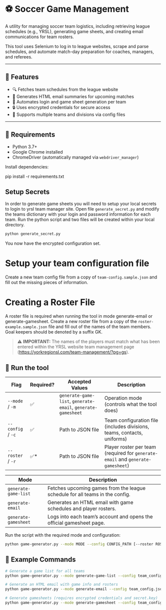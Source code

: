 # ⚽ Soccer Game Management

A utility for managing soccer team logistics, including retrieving league schedules (e.g., YRSL), generating game sheets, and creating email communications for team rosters.

This tool uses Selenium to log in to league websites, scrape and parse schedules, and automate match-day preparation for coaches, managers, and referees.

---

## 🚀 Features

- 🔍 Fetches team schedules from the league website
- 📨 Generates HTML email summaries for upcoming matches
- 📄 Automates login and game sheet generation per team
- 🔒 Uses encrypted credentials for secure access
- 💼 Supports multiple teams and divisions via config files

---

## 🧰 Requirements

- Python 3.7+
- Google Chrome installed
- ChromeDriver (automatically managed via `webdriver_manager`)

Install dependencies:


pip install -r requirements.txt

## Setup Secrets

In order to generate game sheets you will need to setup your local secrets to login to yrsl team manager site. Open file `generate_secret.py` and modify the teams dictionary with your login and password information for each team. Run the python script and two files will be created within your local directory. 

```bash
python generate_secret.py
```

You now have the encrypted configuration set.

# Setup your team configuration file
Create a new team config file from a copy of `team-config.sample.json` and fill out the missing pieces of information.

# Creating a Roster File
A roster file is required when running the tool in mode generate-email or generate-gamesheet. Create a new roster file from a copy of the `roster-example.sample.json` file and fill out of the names of the team members. Goal keepers should be denoted by a suffix GK.

> ⚠️ **IMPORTANT:** The names of the players must match what has been entered within the YRSL website team management page (https://yorkregionsl.com/team-management/?pg=gs).


## 🧰 Run the tool


| Flag              | Required? | Accepted Values                                              | Description                                                                     |
| ----------------- | --------- | ------------------------------------------------------------ | ------------------------------------------------------------------------------- |
| `--mode` / `-m`   | ✅         | `generate-game-list`, `generate-email`, `generate-gamesheet` | Operation mode (controls what the tool does)                                    |
| `--config` / `-c` | ✅         | Path to JSON file                                            | Team configuration file (includes divisions, teams, contacts, uniforms)         |
| `--roster` / `-r` | ✅\*       | Path to JSON file                                            | Player roster per team (required for `generate-email` and `generate-gamesheet`) |

| Mode                 | Description                                                                  |
| -------------------- | ---------------------------------------------------------------------------- |
| `generate-game-list` | Fetches upcoming games from the league schedule for all teams in the config. |
| `generate-email`     | Generates an HTML email with game schedules and player rosters.              |
| `generate-gamesheet` | Logs into each team’s account and opens the official gamesheet page.         |

Run the script with the required mode and configuration:

```bash
python game-generator.py --mode MODE --config CONFIG_PATH [--roster ROSTER_PATH]

```
## 📌 Example Commands
```bash
# Generate a game list for all teams
python game-generator.py --mode generate-game-list --config team_config.json

# Generate an HTML email with game info and rosters
python game-generator.py --mode generate-email --config team_config.json --roster roster.json

# Generate gamesheets (requires encrypted credentials and secret.key)
python game-generator.py --mode generate-gamesheet --config team_config.json --roster roster.json
```
